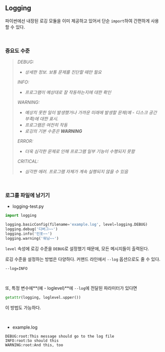 ## Logging

파이썬에선 내장된 로깅 모듈을 이미 제공하고 있어서 단순 `import`하여 간편하게 사용할 수 있다.

<br>

### 중요도 수준

> *DEBUG:*
>
> - *상세한 정보. 보통 문제를 진단할 때만 필요*
>
> *INFO:*
>
> - *프로그램이 예상대로 잘 작동하는지에 대한 확인*
>
> *WARNING:*
>
> - *예상치 못한 일이 발생했거나 가까운 미래에 발생할 문제(예 - 디스크 공간 부족)에 대한 표시.*
> - *프로그램은 여전히 작동*
> - *로깅의 기본 수준은 **WARNING***
>
> *ERROR:*
>
> - *더욱 심각한 문제로 인해 프로그램 일부 기능이 수행되지 못함*
>
> *CRITICAL:*
>
> - *심각한 에러. 프로그램 자체가 계속 실행되지 않을 수 있음*

<br>

### 로그를 파일에 남기기

- logging-test.py

```python
import logging

logging.basicConfig(filename='example.log', level=logging.DEBUG)
logging.debug('디버그~~')
logging.info('인포~~')
logging.warning('워닝~~')
```

`level` 속성에 로깅 수준을 `DEBUG`로 설정했기 때문에, 모든 메시지들이 출력된다.

로깅 수준을 설정하는 방법은 다양하다. 커맨드 라인에서 `--log` 옵션으로도 줄 수 있다.

```
--log=INFO
```

<br>

또, 특정 변수에**(예 - loglevel)**에 `--log`에 전달된 파라미터가 있다면

```python
getattr(logging, loglevel.upper())
```

이 방법도 가능하다.

<br>

- example.log

```
DEBUG:root:This message should go to the log file
INFO:root:So should this
WARNING:root:And this, too
```

<br>

